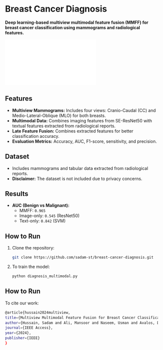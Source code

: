 # Breast Cancer Diagnosis

**Deep learning-based multiview multimodal feature fusion (MMFF) for breast cancer classification using mammograms and radiological features.**

![alt text](images/diagram_mamo_v3.pdf)

## Features
- **Multiview Mammograms:** Includes four views: Cranio-Caudal (CC) and Medio-Lateral-Oblique (MLO) for both breasts.
- **Multimodal Data:** Combines imaging features from SE-ResNet50 with textual features extracted from radiological reports.
- **Late Feature Fusion:** Combines extracted features for better classification accuracy.
- **Evaluation Metrics:** Accuracy, AUC, F1-score, sensitivity, and precision.

## Dataset
- Includes mammograms and tabular data extracted from radiological reports.
- **Disclaimer:** The dataset is not included due to privacy concerns.


## Results
- **AUC (Benign vs Malignant):**
  - MMFF: `0.965`
  - Image-only: `0.545` (ResNet50)
  - Text-only: `0.842` (SVM)


## How to Run
1. Clone the repository:
   ```bash
   git clone https://github.com/sadam-st/breast-cancer-diagnosis.git
1. To train the model:
   ```bash
   python diagnosis_multimodal.py
   
## How to Run
To cite our work:
  ```bash
@article{hussain2024multiview,
  title={Multiview Multimodal Feature Fusion for Breast Cancer Classification Using Deep Learning},
  author={Hussain, Sadam and Ali, Mansoor and Naseem, Usman and Avalos, Daly Betzabeth Avenda{\~n}o and Cardona-Huerta, Servando and Tamez-Pe{\~n}a, Jose Gerardo},
  journal={IEEE Access},
  year={2024},
  publisher={IEEE}
}
